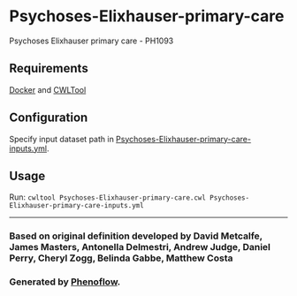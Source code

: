 # Psychoses-Elixhauser-primary-care

Psychoses Elixhauser primary care - PH1093

## Requirements

[Docker](https://docs.docker.com/install/) and [CWLTool](https://github.com/common-workflow-language/cwltool#install)

## Configuration

Specify input dataset path in [Psychoses-Elixhauser-primary-care-inputs.yml](Psychoses-Elixhauser-primary-care-inputs.yml).

## Usage

Run: `cwltool Psychoses-Elixhauser-primary-care.cwl Psychoses-Elixhauser-primary-care-inputs.yml`

***

### Based on original definition developed by David Metcalfe, James Masters, Antonella Delmestri, Andrew Judge, Daniel Perry, Cheryl Zogg, Belinda Gabbe, Matthew Costa
### Generated by [Phenoflow](https://kclhi.org/phenoflow).
